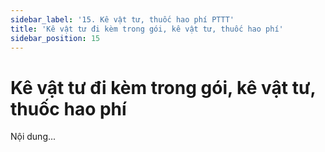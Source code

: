 ```yaml
---
sidebar_label: '15. Kê vật tư, thuốc hao phí PTTT'
title: 'Kê vật tư đi kèm trong gói, kê vật tư, thuốc hao phí'
sidebar_position: 15
---
```

# Kê vật tư đi kèm trong gói, kê vật tư, thuốc hao phí
Nội dung...